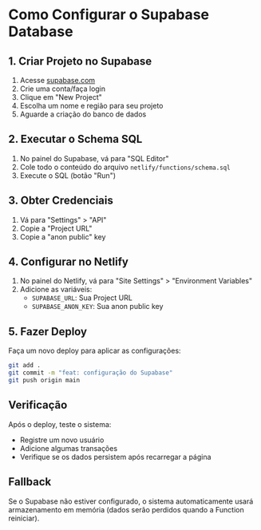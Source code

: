 # Como Configurar o Supabase Database

## 1. Criar Projeto no Supabase

1. Acesse [supabase.com](https://supabase.com)
2. Crie uma conta/faça login
3. Clique em "New Project"
4. Escolha um nome e região para seu projeto
5. Aguarde a criação do banco de dados

## 2. Executar o Schema SQL

1. No painel do Supabase, vá para "SQL Editor"
2. Cole todo o conteúdo do arquivo `netlify/functions/schema.sql`
3. Execute o SQL (botão "Run")

## 3. Obter Credenciais

1. Vá para "Settings" > "API"
2. Copie a "Project URL"
3. Copie a "anon public" key

## 4. Configurar no Netlify

1. No painel do Netlify, vá para "Site Settings" > "Environment Variables"
2. Adicione as variáveis:
   - `SUPABASE_URL`: Sua Project URL
   - `SUPABASE_ANON_KEY`: Sua anon public key

## 5. Fazer Deploy

Faça um novo deploy para aplicar as configurações:

```bash
git add .
git commit -m "feat: configuração do Supabase"
git push origin main
```

## Verificação

Após o deploy, teste o sistema:
- Registre um novo usuário
- Adicione algumas transações
- Verifique se os dados persistem após recarregar a página

## Fallback

Se o Supabase não estiver configurado, o sistema automaticamente usará armazenamento em memória (dados serão perdidos quando a Function reiniciar).